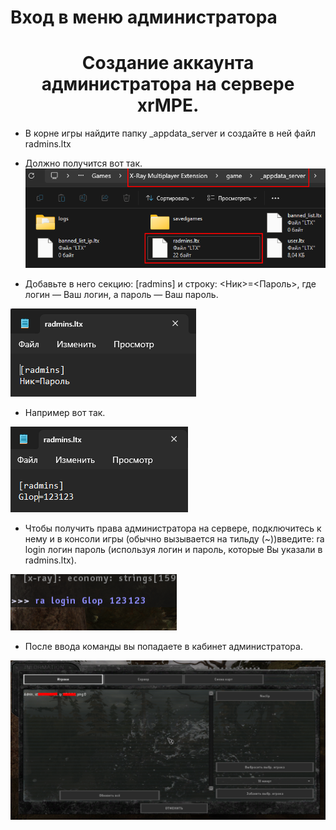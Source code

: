 # Вход в меню администратора

<h1 style="text-align: center">Создание аккаунта администратора на сервере xrMPE.</h1>

- В корне игры найдите папку _appdata_server и создайте в ней файл radmins.ltx

- Должно получится вот так.
![suggest an edit centered](../image/server/radmin.png#center)

- Добавьте в него секцию: [radmins] и строку: <Ник>=<Пароль>, где логин — Ваш логин, а пароль — Ваш пароль.

![suggest an edit centered](../image/server/radminedit.png#center)

- Например вот так.

![suggest an edit centered](../image/server/primer.png#center)

- Чтобы получить права администратора на сервере, подключитесь к нему и в консоли игры (обычно вызывается на тильду (~))введите: ra login логин пароль (используя логин и пароль, которые Вы указали в radmins.ltx).

![suggest an edit centered](../image/server/login.png#center)

- После ввода команды вы попадаете в кабинет администратора.

![suggest an edit centered](../image/server/adminka.png#center)